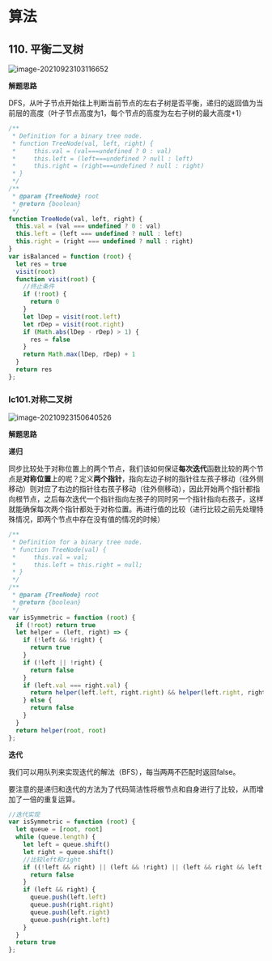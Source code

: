# 算法

## 110. 平衡二叉树

![image-20210923103116652](C:\Users\Administrator\AppData\Roaming\Typora\typora-user-images\image-20210923103116652.png)

**解题思路**

DFS，从叶子节点开始往上判断当前节点的左右子树是否平衡，递归的返回值为当前层的高度（叶子节点高度为1，每个节点的高度为左右子树的最大高度+1）

```js
/**
 * Definition for a binary tree node.
 * function TreeNode(val, left, right) {
 *     this.val = (val===undefined ? 0 : val)
 *     this.left = (left===undefined ? null : left)
 *     this.right = (right===undefined ? null : right)
 * }
 */
/**
 * @param {TreeNode} root
 * @return {boolean}
 */
function TreeNode(val, left, right) {
  this.val = (val === undefined ? 0 : val)
  this.left = (left === undefined ? null : left)
  this.right = (right === undefined ? null : right)
}
var isBalanced = function (root) {
  let res = true
  visit(root)
  function visit(root) {
    //终止条件
    if (!root) {
      return 0
    }
    let lDep = visit(root.left)
    let rDep = visit(root.right)
    if (Math.abs(lDep - rDep) > 1) {
      res = false
    }
    return Math.max(lDep, rDep) + 1
  }
  return res
};
```

### lc101.对称二叉树

![image-20210923150640526](C:\Users\Administrator\AppData\Roaming\Typora\typora-user-images\image-20210923150640526.png)

**解题思路**

**递归**

同步比较处于对称位置上的两个节点，我们该如何保证**每次迭代**函数比较的两个节点是**对称位置**上的呢？定义**两个指针**，指向左边子树的指针往左孩子移动（往外侧移动）则对应了右边的指针往右孩子移动（往外侧移动），因此开始两个指针都指向根节点，之后每次迭代一个指针指向左孩子的同时另一个指针指向右孩子，这样就能确保每次两个指针都处于对称位置。再进行值的比较（进行比较之前先处理特殊情况，即两个节点中存在没有值的情况的时候）

```js
/**
 * Definition for a binary tree node.
 * function TreeNode(val) {
 *     this.val = val;
 *     this.left = this.right = null;
 * }
 */
/**
 * @param {TreeNode} root
 * @return {boolean}
 */
var isSymmetric = function (root) {
  if (!root) return true
  let helper = (left, right) => {
    if (!left && !right) {
      return true
    }
    if (!left || !right) {
      return false
    }
    if (left.val === right.val) {
      return helper(left.left, right.right) && helper(left.right, right.left)
    } else {
      return false
    }
  }
  return helper(root, root)
};
```

**迭代**

我们可以用队列来实现迭代的解法（BFS），每当两两不匹配时返回false。

要注意的是递归和迭代的方法为了代码简洁性将根节点和自身进行了比较，从而增加了一倍的重复运算。

```js
//迭代实现
var isSymmetric = function (root) {
  let queue = [root, root]
  while (queue.length) {
    let left = queue.shift()
    let right = queue.shift()
    //比较left和right
    if ((!left && right) || (left && !right) || (left && right && left.val !== right.val)) {
      return false
    }
    if (left && right) {
      queue.push(left.left)
      queue.push(right.right)
      queue.push(left.right)
      queue.push(right.left)
    }
  }
  return true
};
```

